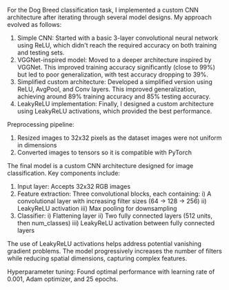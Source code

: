 For the Dog Breed classification task, I implemented a custom CNN architecture after iterating through several model designs. My approach evolved as follows:

1. Simple CNN: Started with a basic 3-layer convolutional neural network using ReLU, which didn't reach the required accuracy on both training and testing sets.
2. VGGNet-inspired model: Moved to a deeper architecture inspired by VGGNet. This improved training accuracy significantly (close to 99%) but led to poor generalization, with test accuracy dropping to 39%.
3. Simplified custom architecture: Developed a simplified version using ReLU, AvgPool, and Conv layers. This improved generalization, achieving around 89% training accuracy and 85% testing accuracy.
4. LeakyReLU implementation: Finally, I designed a custom architecture using LeakyReLU activations, which provided the best performance.

Preprocessing pipeline:

1. Resized images to 32x32 pixels as the dataset images were not uniform in dimensions
2. Converted images to tensors so it is compatible with PyTorch

The final model is a custom CNN architecture designed for image classification. Key components include:

1. Input layer: Accepts 32x32 RGB images
2. Feature extraction: Three convolutional blocks, each containing:
i) A convolutional layer with increasing filter sizes (64 -> 128 -> 256)
ii) LeakyReLU activation
iii) Max pooling for downsampling
3. Classifier:
i) Flattening layer
ii) Two fully connected layers (512 units, then num_classes)
iii) LeakyReLU activation between fully connected layers

The use of LeakyReLU activations helps address potential vanishing gradient problems. The model progressively increases the number of filters while reducing spatial dimensions, capturing  complex features.

Hyperparameter tuning: Found optimal performance with learning rate of 0.001, Adam optimizer, and 25 epochs.
